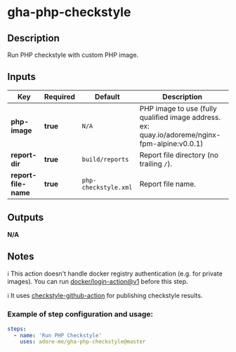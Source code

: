 # gha-php-checkstyle

## Description
Run PHP checkstyle with custom PHP image.

## Inputs
| Key                  | Required | Default              | Description                                                                                   |
|----------------------|----------|----------------------|-----------------------------------------------------------------------------------------------|
| **php-image**        | **true** | `N/A`                | PHP image to use (fully qualified image address. ex: quay.io/adoreme/nginx-fpm-alpine:v0.0.1) |
| **report-dir**       | **true** | `build/reports`      | Report file directory (no trailing `/`).                                                      |
| **report-file-name** | **true** | `php-checkstyle.xml` | Report file name.                                                                             |

## Outputs
**N/A**

## Notes
ℹ This action doesn't handle docker registry authentication (e.g. for private images).
You can run [docker/login-action@v1](https://github.com/docker/login-action) before this step.

ℹ It uses [checkstyle-github-action](https://github.com/adore-me/checkstyle-github-action) for publishing checkstyle results.

### Example of step configuration and usage:

```yaml
steps:
  - name: 'Run PHP Checkstyle'
    uses: adore-me/gha-php-checkstyle@master
```
